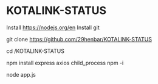 # KOTALINK-STATUS

Install https://nodejs.org/en
Install git

git clone https://github.com/29henbar/KOTALINK-STATUS

cd /KOTALINK-STATUS

npm install express axios child_process
npm -i

node app.js
